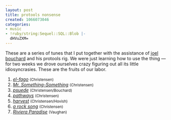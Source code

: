 ```yaml
---
layout: post
title: protools nonsense
created: 1066073046
categories:
- music
- !ruby/string:Sequel::SQL::Blob |-
  dHVuZXM=
---
```

<p>These are a series of tunes that I put together with the assistance of <a href="http://bubblehouse.org/~joel">joel bouchard</a> and his protools rig. We were just learning how to use the thing &mdash; for two weeks we drove ourselves crazy figuring out all its little idiosyncrasies. These are the fruits of our labor.</p>

<ol>
    <li><a HREF="http://music.bubblehouse.org.s3-website-us-east-1.amazonaws.com/music/elfago.mp3"><i>el-fago</i></a> <small>(Christensen)</small></li>
    <li><a HREF="http://music.bubblehouse.org.s3-website-us-east-1.amazonaws.com/music/misterblah.mp3"><i>Mr. Something-Something</i></a> <small>(Christensen)</small></li>
    <li><a HREF="http://music.bubblehouse.org.s3-website-us-east-1.amazonaws.com/music/psuede.mp3"><i>psuede</i></a> <small>(Christensen/Bouchard)</small></li>
    <li><a HREF="http://music.bubblehouse.org.s3-website-us-east-1.amazonaws.com/music/pathways.mp3"><i>pathways</i></a> <small>(Christensen)</small></li>
    <li><a HREF="http://music.bubblehouse.org.s3-website-us-east-1.amazonaws.com/music/harvest.mp3"><i>harvest</i></a> <small>(Christensen/Hovish)</small></li>
    <li><a HREF="http://music.bubblehouse.org.s3-website-us-east-1.amazonaws.com/music/untitled.mp3"><i>a rock song</i></a> <small>(Christensen)</small></li>
    <li><a HREF="http://music.bubblehouse.org.s3-website-us-east-1.amazonaws.com/music/rivieraparadise.mp3"><i>Riviera Paradise</i></a> <small>(Vaughan)</small></li>
</ol>
